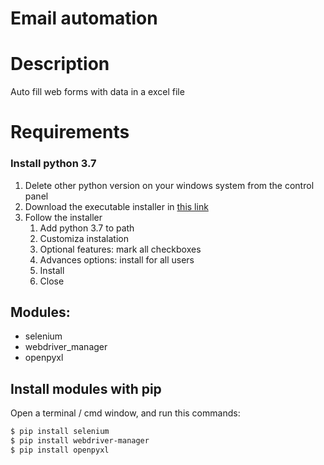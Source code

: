 # Email automation

# Description
Auto fill web forms with data in a excel file

# Requirements

### Install python 3.7
1. Delete other python version on your windows system from the control panel
2. Download the executable installer in [this link](https://www.python.org/ftp/python/3.7.9/python-3.7.9-amd64.exe)
3. Follow the installer
    1. Add python 3.7 to path
    2. Customiza instalation 
    3. Optional features: mark all checkboxes
    4. Advances options: install for all users
    5. Install
    6. Close

## Modules:
* selenium
* webdriver_manager
* openpyxl

## Install modules with pip

Open a terminal / cmd window, and run this commands:

``` bash
$ pip install selenium
$ pip install webdriver-manager
$ pip install openpyxl
```

